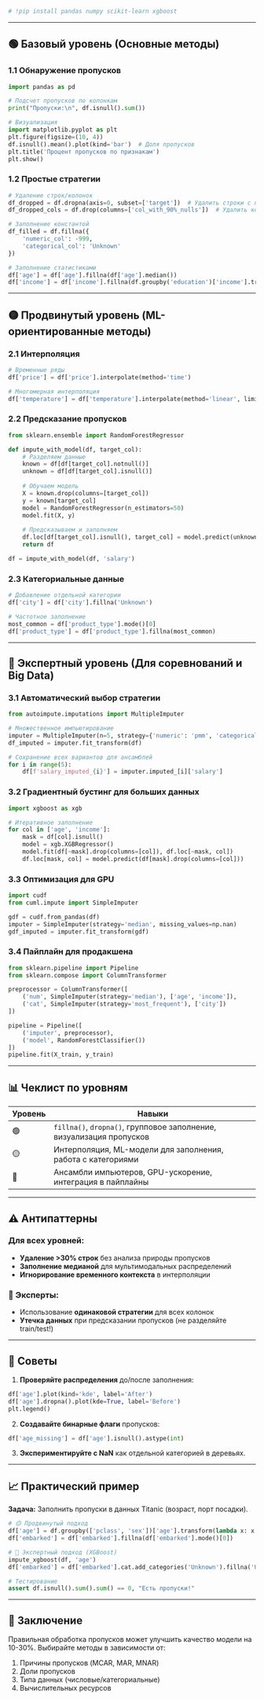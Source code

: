 ```python
# !pip install pandas numpy scikit-learn xgboost
```

---

## 🟢 Базовый уровень (Основные методы)

### 1.1 Обнаружение пропусков
```python
import pandas as pd

# Подсчет пропусков по колонкам
print("Пропуски:\n", df.isnull().sum())

# Визуализация
import matplotlib.pyplot as plt
plt.figure(figsize=(10, 4))
df.isnull().mean().plot(kind='bar')  # Доля пропусков
plt.title('Процент пропусков по признакам')
plt.show()
```

### 1.2 Простые стратегии
```python
# Удаление строк/колонок
df_dropped = df.dropna(axis=0, subset=['target'])  # Удалить строки с пропуском в target
df_dropped_cols = df.drop(columns=['col_with_90%_nulls'])  # Удалить колонку

# Заполнение константой
df_filled = df.fillna({
    'numeric_col': -999,
    'categorical_col': 'Unknown'
})

# Заполнение статистиками
df['age'] = df['age'].fillna(df['age'].median())
df['income'] = df['income'].fillna(df.groupby('education')['income'].transform('mean'))
```

---

## 🟡 Продвинутый уровень (ML-ориентированные методы)

### 2.1 Интерполяция
```python
# Временные ряды
df['price'] = df['price'].interpolate(method='time') 

# Многомерная интерполяция
df['temperature'] = df['temperature'].interpolate(method='linear', limit_direction='both')
```

### 2.2 Предсказание пропусков
```python
from sklearn.ensemble import RandomForestRegressor

def impute_with_model(df, target_col):
    # Разделяем данные
    known = df[df[target_col].notnull()]
    unknown = df[df[target_col].isnull()]
    
    # Обучаем модель
    X = known.drop(columns=[target_col])
    y = known[target_col]
    model = RandomForestRegressor(n_estimators=50)
    model.fit(X, y)
    
    # Предсказываем и заполняем
    df.loc[df[target_col].isnull(), target_col] = model.predict(unknown.drop(columns=[target_col]))
    return df

df = impute_with_model(df, 'salary')
```

### 2.3 Категориальные данные
```python
# Добавление отдельной категории
df['city'] = df['city'].fillna('Unknown')

# Частотное заполнение
most_common = df['product_type'].mode()[0]
df['product_type'] = df['product_type'].fillna(most_common)
```

---

## 🔴 Экспертный уровень (Для соревнований и Big Data)

### 3.1 Автоматический выбор стратегии
```python
from autoimpute.imputations import MultipleImputer

# Множественное импьютирование
imputer = MultipleImputer(n=5, strategy={'numeric': 'pmm', 'categorical': 'logreg'})
df_imputed = imputer.fit_transform(df)

# Сохранение всех вариантов для ансамблей
for i in range(5):
    df[f'salary_imputed_{i}'] = imputer.imputed_[i]['salary']
```

### 3.2 Градиентный бустинг для больших данных
```python
import xgboost as xgb

# Итеративное заполнение
for col in ['age', 'income']:
    mask = df[col].isnull()
    model = xgb.XGBRegressor()
    model.fit(df[~mask].drop(columns=[col]), df.loc[~mask, col])
    df.loc[mask, col] = model.predict(df[mask].drop(columns=[col]))
```

### 3.3 Оптимизация для GPU
```python
import cudf
from cuml.impute import SimpleImputer

gdf = cudf.from_pandas(df)
imputer = SimpleImputer(strategy='median', missing_values=np.nan)
gdf_imputed = imputer.fit_transform(gdf)
```

### 3.4 Пайплайн для продакшена
```python
from sklearn.pipeline import Pipeline
from sklearn.compose import ColumnTransformer

preprocessor = ColumnTransformer([
    ('num', SimpleImputer(strategy='median'), ['age', 'income']),
    ('cat', SimpleImputer(strategy='most_frequent'), ['city'])
])

pipeline = Pipeline([
    ('imputer', preprocessor),
    ('model', RandomForestClassifier())
])
pipeline.fit(X_train, y_train)
```

---

## 📊 Чеклист по уровням

| Уровень | Навыки |
|---------|--------|
| 🟢 | `fillna()`, `dropna()`, групповое заполнение, визуализация пропусков |
| 🟡 | Интерполяция, ML-модели для заполнения, работа с категориями |
| 🔴 | Ансамбли импьютеров, GPU-ускорение, интеграция в пайплайны |

---

## ⚠️ Антипаттерны
### Для всех уровней:
- **Удаление >30% строк** без анализа природы пропусков
- **Заполнение медианой** для мультимодальных распределений
- **Игнорирование временного контекста** в интерполяции

### 🔴 Эксперты:
- Использование **одинаковой стратегии** для всех колонок
- **Утечка данных** при предсказании пропусков (не разделяйте train/test!)

---

## 🚀 Советы
1. **Проверяйте распределения** до/после заполнения:
```python
df['age'].plot(kind='kde', label='After')
df['age'].dropna().plot(kde=True, label='Before')
plt.legend()
```

2. **Создавайте бинарные флаги** пропусков:
```python
df['age_missing'] = df['age'].isnull().astype(int)
```

3. **Экспериментируйте с NaN** как отдельной категорией в деревьях.

---

## 📈 Практический пример
**Задача:** Заполнить пропуски в данных Titanic (возраст, порт посадки).
```python
# 🟡 Продвинутый подход
df['age'] = df.groupby(['pclass', 'sex'])['age'].transform(lambda x: x.fillna(x.median()))
df['embarked'] = df['embarked'].fillna(df['embarked'].mode()[0])

# 🔴 Экспертный подход (XGBoost)
impute_xgboost(df, 'age')
df['embarked'] = df['embarked'].cat.add_categories('Unknown').fillna('Unknown')
```

```python
# Тестирование
assert df.isnull().sum().sum() == 0, "Есть пропуски!"
```

---

## 📌 Заключение
Правильная обработка пропусков может улучшить качество модели на 10-30%. Выбирайте методы в зависимости от:
1) Причины пропусков (MCAR, MAR, MNAR)  
2) Доли пропусков  
3) Типа данных (числовые/категориальные)  
4) Вычислительных ресурсов
